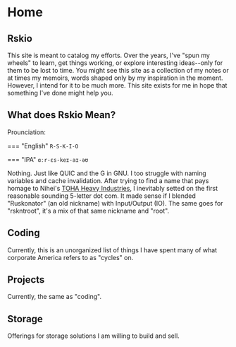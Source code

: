 # Home

## Rskio

This site is meant to catalog my efforts.
 Over the years, I've "spun my wheels" to learn, get things working, or explore interesting ideas--only for them to be lost to time.
 You might see this site as a collection of my notes or at times my memoirs, words shaped only by my inspiration in the moment.
 However, I intend for it to be much more.
 This site exists for me in hope that something I've done might help you.

## What does Rskio Mean?

Prounciation:

=== "English"
    `R-S-K-I-O`

=== "IPA"
    `ɑːr-ɛs-keɪ-aɪ-əʊ`

Nothing.
 Just like QUIC and the G in GNU.
 I too struggle with naming variables and cache invalidation.
 After trying to find a name that pays homage to Nihei's [TOHA Heavy Industries](https://blame.fandom.com/wiki/Toha_Heavy_Industries),
 I inevitably setted on the first reasonable sounding 5-letter dot com.
 It made sense if I blended "Ruskonator" (an old nickname) with Input/Output (IO).
 The same goes for "rskntroot", it's a mix of that same nickname and "root".

## Coding

Currently, this is an unorganized list of things I have spent many of what corporate America refers to as "cycles" on.

## Projects

Currently, the same as "coding".

## Storage

Offerings for storage solutions I am willing to build and sell.
